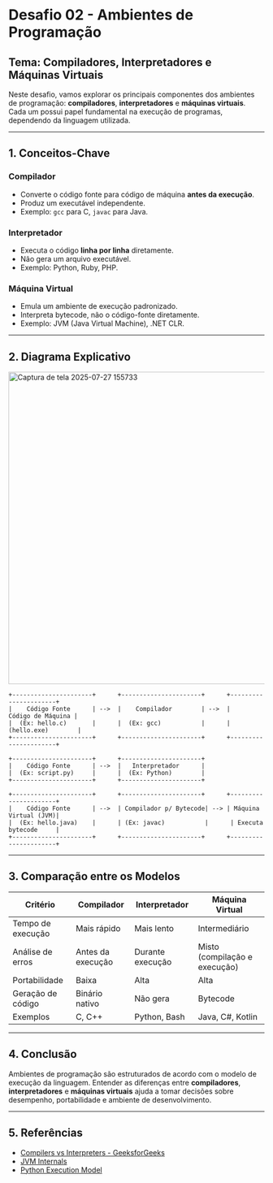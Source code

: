 
# Desafio 02 - Ambientes de Programação

## Tema: Compiladores, Interpretadores e Máquinas Virtuais

Neste desafio, vamos explorar os principais componentes dos ambientes de programação: **compiladores**, **interpretadores** e **máquinas virtuais**. Cada um possui papel fundamental na execução de programas, dependendo da linguagem utilizada.

---

## 1. Conceitos-Chave

### Compilador

- Converte o código fonte para código de máquina **antes da execução**.
- Produz um executável independente.
- Exemplo: `gcc` para C, `javac` para Java.

### Interpretador

- Executa o código **linha por linha** diretamente.
- Não gera um arquivo executável.
- Exemplo: Python, Ruby, PHP.

### Máquina Virtual

- Emula um ambiente de execução padronizado.
- Interpreta bytecode, não o código-fonte diretamente.
- Exemplo: JVM (Java Virtual Machine), .NET CLR.

---

## 2. Diagrama Explicativo
<img width="905" height="615" alt="Captura de tela 2025-07-27 155733" src="https://github.com/user-attachments/assets/8b71be2d-7688-49ee-89f1-0fb01f132ecb" />


```plaintext
+----------------------+      +----------------------+      +----------------------+
|    Código Fonte      | -->  |    Compilador        | -->  |    Código de Máquina |
|  (Ex: hello.c)       |      |  (Ex: gcc)           |      |   (hello.exe)        |
+----------------------+      +----------------------+      +----------------------+

+----------------------+      +----------------------+
|    Código Fonte      | -->  |   Interpretador      |
|  (Ex: script.py)     |      |  (Ex: Python)        |
+----------------------+      +----------------------+

+----------------------+      +----------------------+      +----------------------+
|    Código Fonte      | -->  | Compilador p/ Bytecode| --> | Máquina Virtual (JVM)|
|  (Ex: hello.java)    |      | (Ex: javac)           |      | Executa bytecode     |
+----------------------+      +----------------------+      +----------------------+
```

---

## 3. Comparação entre os Modelos

| Critério               | Compilador       | Interpretador       | Máquina Virtual         |
|------------------------|------------------|----------------------|--------------------------|
| Tempo de execução      | Mais rápido      | Mais lento           | Intermediário            |
| Análise de erros       | Antes da execução| Durante execução     | Misto (compilação e execução) |
| Portabilidade          | Baixa            | Alta                 | Alta                     |
| Geração de código      | Binário nativo   | Não gera             | Bytecode                 |
| Exemplos               | C, C++           | Python, Bash         | Java, C#, Kotlin         |

---

## 4. Conclusão

Ambientes de programação são estruturados de acordo com o modelo de execução da linguagem. Entender as diferenças entre **compiladores**, **interpretadores** e **máquinas virtuais** ajuda a tomar decisões sobre desempenho, portabilidade e ambiente de desenvolvimento.

---

## 5. Referências

- [Compilers vs Interpreters - GeeksforGeeks](https://www.geeksforgeeks.org/compiler-vs-interpreter/)
- [JVM Internals](https://docs.oracle.com/javase/specs/)
- [Python Execution Model](https://docs.python.org/3/reference/executionmodel.html)
